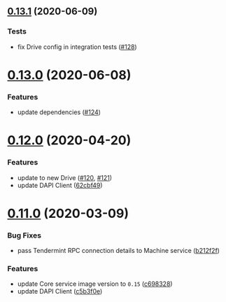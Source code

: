 ## [0.13.1](https://github.com/dashevo/js-dp-services-ctl/compare/v0.13.0...v0.13.1) (2020-06-09)


### Tests

* fix Drive config in integration tests ([#128](https://github.com/dashevo/js-dp-services-ctl/pull/128))



# [0.13.0](https://github.com/dashevo/js-dp-services-ctl/compare/v0.13.0-dev.1...v0.13.0) (2020-06-08)


### Features

* update dependencies ([#124](https://github.com/dashevo/js-dp-services-ctl/pull/124))



# [0.12.0](https://github.com/dashevo/js-dp-services-ctl/compare/v0.11.0...v0.12.0) (2020-04-20)


### Features

* update to new Drive ([#120](https://github.com/dashevo/js-dp-services-ctl/issues/120), [#121](https://github.com/dashevo/js-dp-services-ctl/issues/121))
* update DAPI Client ([62cbf49](https://github.com/dashevo/js-dp-services-ctl/commit/62cbf49f74bb621328a6970d6c71891662c7147d))


# [0.11.0](https://github.com/dashevo/js-dp-services-ctl/compare/v0.10.0...v0.11.0) (2020-03-09)


### Bug Fixes

* pass Tendermint RPC connection details to Machine service ([b212f2f](https://github.com/dashevo/js-dp-services-ctl/commit/b212f2f5a493234fcb04ea6204a80aff25692365))


### Features

* update Core service image version to `0.15` ([c698328](https://github.com/dashevo/js-dp-services-ctl/commit/c698328af92d22b5406746c9482c3d598febb3d6))
* update DAPI Client ([c5b3f0e](https://github.com/dashevo/js-dp-services-ctl/commit/c5b3f0eb2339272c8ed29fdec64ee4715e270f6f))
